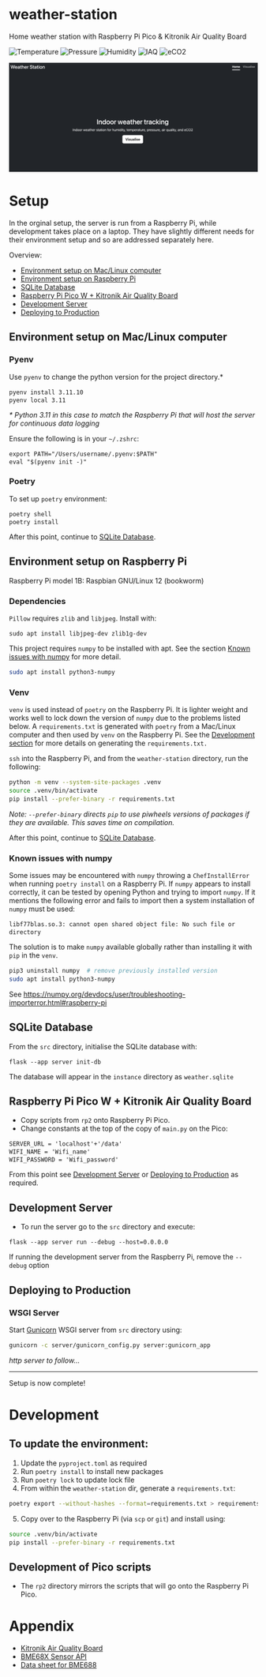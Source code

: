# weather-station
Home weather station with Raspberry Pi Pico &amp; Kitronik Air Quality Board

![Temperature](https://img.shields.io/badge/temperature-%C2%B0C-blue)
![Pressure](https://img.shields.io/badge/pressure-Pa-green)
![Humidity](https://img.shields.io/badge/humidity-％-yellow)
![IAQ](https://img.shields.io/badge/IAQ-orange)
![eCO2](https://img.shields.io/badge/eCO2-ppm-teal)

![Weather station home](Weather_station_home.png)

# Setup
In the orginal setup, the server is run from a Raspberry Pi, while development takes place on a laptop. They have slightly different needs for their environment setup and so are addressed separately here.  

Overview:
* [Environment setup on Mac/Linux computer](#environment-setup-on-maclinux-computer)
* [Environment setup on Raspberry Pi](#environment-setup-on-raspberry-pi)
* [SQLite Database](#sqlite-database)
* [Raspberry Pi Pico W + Kitronik Air Quality Board](#raspberry-pi-pico-w--kitronik-air-quality-board)
* [Development Server](#development-server)
* [Deploying to Production](#deploying-to-production)


## Environment setup on Mac/Linux computer
### Pyenv
Use `pyenv` to change the python version for the project directory.* 
```
pyenv install 3.11.10
pyenv local 3.11
```
_\* Python 3.11 in this case to match the Raspberry Pi that will host the server for continuous data logging_

Ensure the following is in your `~/.zshrc`:
```
export PATH="/Users/username/.pyenv:$PATH"
eval "$(pyenv init -)"
```

### Poetry
To set up `poetry` environment:
```
poetry shell
poetry install
```

After this point, continue to [SQLite Database](#sqlite-database).

## Environment setup on Raspberry Pi
Raspberry Pi model 1B: Raspbian GNU/Linux 12 (bookworm)

### Dependencies
`Pillow` requires `zlib` and `libjpeg`. Install with:
```
sudo apt install libjpeg-dev zlib1g-dev
```

This project requires `numpy` to be installed with apt. See the section [Known issues with numpy](#known-issues-with-numpy) for more detail. 
```sh
sudo apt install python3-numpy
```

### Venv
`venv` is used instead of `poetry` on the Raspberry Pi. It is lighter weight and works well to lock down the version of `numpy` due to the problems listed below. 
A `requirements.txt` is generated with `poetry` from a Mac/Linux computer and then used by `venv` on the Raspberry Pi. See the [Development section](#to-update-the-environment) for more details on generating the `requirements.txt.`


`ssh` into the Raspberry Pi, and from the `weather-station` directory, run the following:
```sh
python -m venv --system-site-packages .venv
source .venv/bin/activate
pip install --prefer-binary -r requirements.txt 
```
*Note: `--prefer-binary` directs `pip` to use piwheels versions of packages if they are available. This saves time on compilation.* 

After this point, continue to [SQLite Database](#sqlite-database).


### Known issues with numpy
Some issues may be encountered with `numpy` throwing a `ChefInstallError` when running `poetry install` on a Raspberry Pi. 
If `numpy` appears to install correctly, it can be tested by opening Python and trying to import `numpy`. If it mentions the following error and fails to import then a system installation of `numpy` must be used: 
```
libf77blas.so.3: cannot open shared object file: No such file or directory
``` 

The solution is to make `numpy` available globally rather than installing it with `pip` in the `venv`.  
```sh
pip3 uninstall numpy  # remove previously installed version
sudo apt install python3-numpy
```
See https://numpy.org/devdocs/user/troubleshooting-importerror.html#raspberry-pi



## SQLite Database
From the `src` directory, initialise the SQLite database with:
```
flask --app server init-db
```
The database will appear in the `instance` directory as `weather.sqlite`

## Raspberry Pi Pico W + Kitronik Air Quality Board
* Copy scripts from ```rp2``` onto Raspberry Pi Pico. 
* Change constants at the top of the copy of ```main.py``` on the Pico:
```
SERVER_URL = 'localhost'+'/data'
WIFI_NAME = 'Wifi_name'
WIFI_PASSWORD = 'Wifi_password'
```

From this point see [Development Server](#development-server) or [Deploying to Production](#deploying-to-production) as required. 

## Development Server
* To run the server go to the ```src``` directory and execute:
```
flask --app server run --debug --host=0.0.0.0
```
If running the development server from the Raspberry Pi, remove the `--debug` option


## Deploying to Production

### WSGI Server
Start [Gunicorn](https://gunicorn.org/) WSGI server from `src` directory using:
```sh
gunicorn -c server/gunicorn_config.py server:gunicorn_app
```

*http server to follow...*

---

Setup is now complete!



# Development

## To update the environment:
1. Update the `pyproject.toml` as required 
2. Run `poetry install` to install new packages 
3. Run `poetry lock` to update lock file 
4. From within the `weather-station` dir, generate a `requirements.txt`:
```sh
poetry export --without-hashes --format=requirements.txt > requirements.txt
``` 
5. Copy over to the Raspberry Pi (via `scp` or `git`) and install using:
```sh
source .venv/bin/activate
pip install --prefer-binary -r requirements.txt 
```

## Development of Pico scripts
* The ```rp2``` directory mirrors the scripts that will go onto the Raspberry Pi Pico. 

# Appendix
* [Kitronik Air Quality Board](https://github.com/KitronikLtd/Kitronik-Pico-Smart-Air-Quality-Board-MicroPython)
* [BME68X Sensor API](https://github.com/boschsensortec/BME68x_SensorAPI)
* [Data sheet for BME688](https://www.bosch-sensortec.com/media/boschsensortec/downloads/datasheets/bst-bme688-ds000.pdf)

